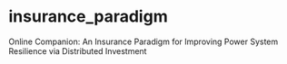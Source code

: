 # insurance_paradigm
Online Companion: An Insurance Paradigm for Improving Power System Resilience via Distributed Investment
